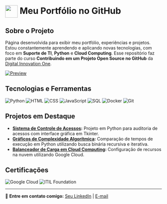 <h1>
    <a href="https://github.com/R4ULTECH">
     <img align="center" width="40px" src="https://github.githubassets.com/images/modules/logos_page/GitHub-Mark.png"></a>
    <span> Meu Portfólio no GitHub</span>
</h1>

## Sobre o Projeto
Página desenvolvida para exibir meu portfólio, experiências e projetos. Estou constantemente aprendendo e aplicando novas tecnologias, com foco em **Suporte de TI**, **Python** e **Cloud Computing**. Esse repositório faz parte do curso **Contribuindo em um Projeto Open Source no GitHub** da [Digital Innovation One](https://www.dio.me/).

[![Preview](https://img.shields.io/badge/Preview-000?style=for-the-badge&logo=github&logoColor=30A3DC)](https://github.com/R4ULTECH/PORTFOLIO)



## Tecnologias e Ferramentas
![Python](https://img.shields.io/badge/Python-000?style=for-the-badge&logo=python&logoColor=3776AB)
![HTML](https://img.shields.io/badge/HTML-000?style=for-the-badge&logo=html5&logoColor=30A3DC)
![CSS](https://img.shields.io/badge/CSS-000?style=for-the-badge&logo=css3&logoColor=E94D5F)
![JavaScript](https://img.shields.io/badge/JavaScript-000?style=for-the-badge&logo=javascript&logoColor=30A3DC)
![SQL](https://img.shields.io/badge/SQL-000?style=for-the-badge&logo=postgresql&logoColor=30A3DC)
![Docker](https://img.shields.io/badge/Docker-000?style=for-the-badge&logo=docker&logoColor=2496ED)
![Git](https://img.shields.io/badge/Git-000?style=for-the-badge&logo=git&logoColor=F05032)

## Projetos em Destaque
- **[Sistema de Controle de Acessos](https://github.com/SEUUSERNAME/sistema-controle-acessos):** Projeto em Python para auditoria de acessos com interface gráfica em Tkinter.  
- **[Gráficos de Complexidade Algorítmica](https://github.com/SEUUSERNAME/graficos-complexidade):** Comparação de tempos de execução em Python utilizando busca binária recursiva e iterativa.  
- **[Balanceador de Carga em Cloud Computing](https://github.com/SEUUSERNAME/cloud-load-balancer):** Configuração de recursos na nuvem utilizando Google Cloud.  

## Certificações
![Google Cloud](https://img.shields.io/badge/Google_Cloud-000?style=for-the-badge&logo=google-cloud&logoColor=30A3DC)
![ITIL Foundation](https://img.shields.io/badge/ITIL_Foundation-000?style=for-the-badge&logoColor=E94D5F)

---
📩 **Entre em contato comigo:** [Seu LinkedIn](https://www.linkedin.com/in/SEUNOME/) | [E-mail](mailto:seuemail@dominio.com)

